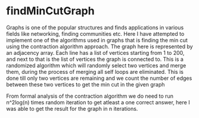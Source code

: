 # findMinCutGraph
Graphs is one of the popular structures and finds applications in various fields like networking, finding communities etc.
Here I have attempted to implement one of the algorithms used in graphs that is finding the min cut using the contraction algorithm approach.
The graph here is represented by an adjacency array.
Each line has a list of vertices starting from 1 to 200, and next to that is the list of vertices the graph is connected to.
This is a randomized algorithm which will randomly select two vertices and merge them, during the process of merging all self loops are eliminated. This is done till only two vertices are remaining and we count the number of edges between these two vertices to get the min cut in the given graph

From formal analysis of the contraction algorithm we do need to run n^2log(n) times random iteration to get atleast a one correct answer, here I was able to get the result for the graph in n iterations.




